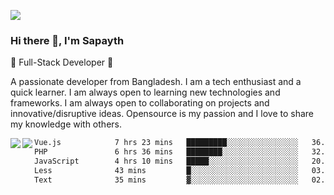 <!-- **sapayth/sapayth** is a ✨ _special_ ✨ repository because its `README.md` (this file) appears on your GitHub profile.

Here are some ideas to get you started:

- 🔭 I’m currently working on ...
- 🌱 I’m currently learning ...
- 👯 I’m looking to collaborate on ...
- 🤔 I’m looking for help with ...
- 💬 Ask me about ...
- 📫 How to reach me: ...
- 😄 Pronouns: ...
- ⚡ Fun fact: ...
-->
![](https://user-images.githubusercontent.com/74038190/226190894-18e959ba-d458-4a94-ac44-790190f2a947.gif)
### Hi there 👋, I'm Sapayth

🚀 Full-Stack Developer 🚀

A passionate developer from Bangladesh. I am a tech enthusiast and a quick learner. I am always open to learning new technologies and frameworks. I am always open to collaborating on projects and innovative/disruptive ideas. Opensource is my passion and I love to share my knowledge with others.

<div>
<a href="https://github.com/sapayth/github-readme-stats">
  <img align="left" src="https://github-readme-stats.vercel.app/api?username=sapayth&show_icons=true&count_private=true" />
</a>
<a href="https://github.com/sapayth/github-readme-stats">
  <img align="left" src="https://github-readme-stats.vercel.app/api/top-langs/?username=sapayth" />
</a>
</div>
<!--START_SECTION:waka-->

```txt
Vue.js            7 hrs 23 mins   █████████░░░░░░░░░░░░░░░░   36.03 %
PHP               6 hrs 36 mins   ████████░░░░░░░░░░░░░░░░░   32.20 %
JavaScript        4 hrs 10 mins   █████░░░░░░░░░░░░░░░░░░░░   20.36 %
Less              43 mins         █░░░░░░░░░░░░░░░░░░░░░░░░   03.53 %
Text              35 mins         ▓░░░░░░░░░░░░░░░░░░░░░░░░   02.88 %
```

<!--END_SECTION:waka-->
